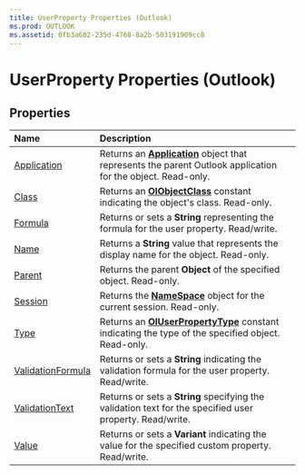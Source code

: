 ```yaml
---
title: UserProperty Properties (Outlook)
ms.prod: OUTLOOK
ms.assetid: 0fb3a602-235d-4768-8a2b-503191909cc8
---
```



# UserProperty Properties (Outlook)

## Properties



|**Name**|**Description**|
|:-----|:-----|
|[Application](userproperty-application-property-outlook.md)|Returns an  **[Application](application-object-outlook.md)** object that represents the parent Outlook application for the object. Read-only.|
|[Class](userproperty-class-property-outlook.md)|Returns an  **[OlObjectClass](olobjectclass-enumeration-outlook.md)** constant indicating the object's class. Read-only.|
|[Formula](userproperty-formula-property-outlook.md)|Returns or sets a  **String** representing the formula for the user property. Read/write.|
|[Name](userproperty-name-property-outlook.md)|Returns a  **String** value that represents the display name for the object. Read-only.|
|[Parent](userproperty-parent-property-outlook.md)|Returns the parent  **Object** of the specified object. Read-only.|
|[Session](userproperty-session-property-outlook.md)|Returns the  **[NameSpace](namespace-object-outlook.md)** object for the current session. Read-only.|
|[Type](userproperty-type-property-outlook.md)|Returns an  **[OlUserPropertyType](oluserpropertytype-enumeration-outlook.md)** constant indicating the type of the specified object. Read-only.|
|[ValidationFormula](userproperty-validationformula-property-outlook.md)|Returns or sets a  **String** indicating the validation formula for the user property. Read/write.|
|[ValidationText](userproperty-validationtext-property-outlook.md)|Returns or sets a  **String** specifying the validation text for the specified user property. Read/write.|
|[Value](userproperty-value-property-outlook.md)|Returns or sets a  **Variant** indicating the value for the specified custom property. Read/write.|

